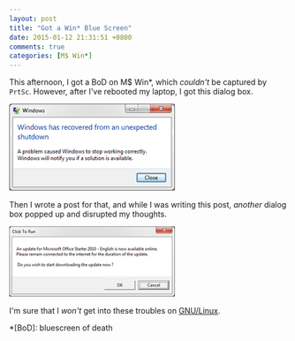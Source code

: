 ```yaml
---
layout: post
title: "Got a Win* Blue Screen"
date: 2015-01-12 21:31:51 +0800
comments: true
categories: [M$ Win*]
---
```


This afternoon, I got a BoD on M\$ Win\*, which *couldn't* be captured
by `PrtSc`.  However, after I've rebooted my laptop, I got this dialog
box.

<picture class="fancybox" title="Recoverd from a BoD">
  <source srcset="/images/posts/BoD/fig.png" media="(min-width: 370px)"></source>
  <img alt="got a BoD" src="/images/posts/BoD/fig-s.png" />
</picture>

Then I wrote a post for that, and while I was writing this post,
*another* dialog box popped up and disrupted my thoughts.

<picture class="fancybox" title="Update M$ Off*">
  <source srcset="/images/posts/BoD/no.png" media="(min-width: 470px)"></source>
  <img alt="got a BoD" src="/images/posts/BoD/no-s.png" />
</picture>

I'm sure that I *won't* get into these troubles on [GNU/Linux][gnix].

[gnix]: https://www.gnu.org/gnu/linux-and-gnu.html

*[BoD]: bluescreen of death
